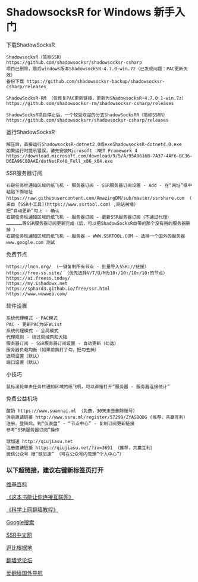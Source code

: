 # ShadowsocksR for Windows 新手入门

下载ShadowSocksR

	ShadowsocksR（简称SSR）
	https://github.com/shadowsocksr/shadowsocksr-csharp
	项目已删除，最后windows版本ShadowsocksR-4.7.0-win.7z（已发现问题：PAC更新失效）
	备份下载 https://github.com/shadowsocksr-backup/shadowsocksr-csharp/releases
	
	ShadowSocksR-RM （仅修复PAC更新链接，更新为ShadowsocksR-4.7.0.1-win.7z）
	https://github.com/shadowsocksr-rm/shadowsocksr-csharp/releases
	
	ShadowSocksR项目停止后，一个较受欢迎的分支ShadowSocksRR（简称SSRR）
	https://github.com/shadowsocksrr/shadowsocksr-csharp/releases
	
运行ShadowSocksR

	解压后，直接运行ShadowsocksR-dotnet2.0或exeShadowsocksR-dotnet4.0.exe
	如果运行时提示错误，请先安装Microsoft .NET Framework 4
	https://download.microsoft.com/download/9/5/A/95A9616B-7A37-4AF6-BC36-D6EA96C8DAAE/dotNetFx40_Full_x86_x64.exe
	
SSR服务器订阅

	右键任务栏通知区域的纸飞机 - 服务器订阅 - SSR服务器订阅设置 - Add - 在“网址”框中粘贴下面地址
	https://raw.githubusercontent.com/AmazingDM/sub/master/ssrshare.com （ 来自 [SSR小工具](https://www.ssrtool.com) ,网站被墙）
	把“自动更新”勾上 - 确认
	右键任务栏通知区域的纸飞机 - 服务器订阅 - 更新SSR服务器订阅（不通过代理）
	………………等SSR服务器订阅更新完成（后，可以把ShadowSocksR自带的那个没有用的服务器删掉 ）
	右键任务栏通知区域的纸飞机 - 服务器 - WWW.SSRTOOL.COM - 选择一个国外的服务器
	www.google.com 测试
	
免费节点

	https://lncn.org/ （一键复制所有节点 - 批量导入SSR://链接）
	https://free-ss.site/ （优先选择V/T/U/M为10↑/10↑/10↑/10↑的节点）
	https://ai.freess.today/
	https://my.ishadowx.net
	https://sphard3.github.io/free/ssr.html
	https://www.wuwweb.com/
	
软件设置

	系统代理模式 - PAC模式
	PAC - 更新PAC为GFWList
	系统代理模式 - 全局模式
	代理规则 - 绕过局域网和大陆
	服务器订阅 - SSR服务器订阅设置 - 自动更新（勾选）
	服务器负载均衡（如果前面打了勾，把勾去掉）
	选项设置（默认）
	端口设置（默认）
	
小技巧

	鼠标滚轮单击任务栏通知区域的纸飞机，可以直接打开“服务器 - 服务器连接统计”
	
免费公益机场

	酸奶 https://www.suannai.ml （免费，30天未签删除账号）
	注册邀请链接 http://www.ssru.ml/register/57299/ZYASBQOG (推荐，共赢互利）
	注册、登陆后，到“仪表盘” - “节点中心” - 复制订阅更新链接
	参考“SSR服务器订阅”操作
	
	球加速 http://qiujiasu.net
	注册邀请链接 https://qiujiasu.net/?iv=3691 （推荐，共赢互利）
	微信公众号 搜“球加速” （可在公众号内管理“个人中心”）




### 以下超链接，建议右键新标签页打开

[维基百科](https://zh.wikipedia.org/wiki/Shadowsocks#ShadowsocksR)

[《这本书能让你连接互联网》](https://loremwalker.github.io/fq-book/#/)

[《科学上网翻墙教程》](https://sphard3.github.io/)

[Google搜索](https://www.google.com/search?hl=zh-CN&as_q=ShadowsocksR&as_epq=SSR&as_oq=&as_eq=&as_nlo=&as_nhi=&lr=lang_zh-CN&cr=&as_qdr=all&as_sitesearch=&as_occt=any&safe=images&as_filetype=&as_rights=)

[SSR中文网](https://ssr.tools/)

[逗比根据地](https://doubibackup.com/)

[翻墙党论坛](https://fanqiangdang.com/)

[爱翻墙国外导航](https://www.ifanqiang.com/)







	

